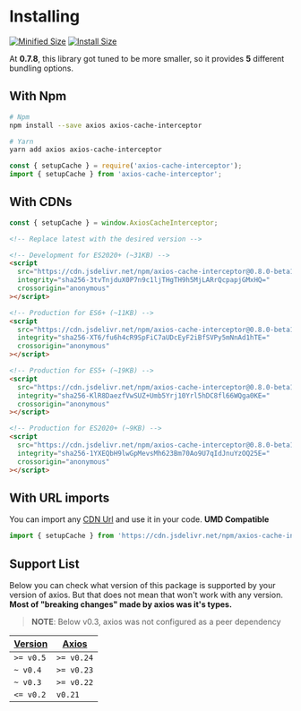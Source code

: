 # Installing

<a href="https://bundlephobia.com/package/axios-cache-interceptor@latest"
    ><img
      src="https://img.shields.io/bundlephobia/minzip/axios-cache-interceptor/latest?style=flat"
      target="_blank"
      alt="Minified Size"
  /></a> <a href="https://packagephobia.com/result?p=axios-cache-interceptor@latest"
    ><img
      src="https://packagephobia.com/badge?p=axios-cache-interceptor@latest"
      target="_blank"
      alt="Install Size"
  /></a>

At **0.7.8**, this library got tuned to be more smaller, so it provides **5** different
bundling options.

## With Npm

```sh
# Npm
npm install --save axios axios-cache-interceptor

# Yarn
yarn add axios axios-cache-interceptor
```

```js
const { setupCache } = require('axios-cache-interceptor');
import { setupCache } from 'axios-cache-interceptor';
```

## With CDNs

```js
const { setupCache } = window.AxiosCacheInterceptor;
```

<!-- https://www.jsdelivr.com/package/npm/axios-cache-interceptor?path=dist -->

```html
<!-- Replace latest with the desired version -->

<!-- Development for ES2020+ (~31KB) -->
<script
  src="https://cdn.jsdelivr.net/npm/axios-cache-interceptor@0.8.0-beta1/dist/index.development.js"
  integrity="sha256-3tvTnjduX0P7n9c1ljTHgTH9h5MjLARrQcpapjGMxHQ="
  crossorigin="anonymous"
></script>

<!-- Production for ES6+ (~11KB) -->
<script
  src="https://cdn.jsdelivr.net/npm/axios-cache-interceptor@0.8.0-beta1/dist/index.min.js"
  integrity="sha256-XT6/fu6h4cR9SpFiC7aUDcEyF2iBfSVPy5mNnAd1hTE="
  crossorigin="anonymous"
></script>

<!-- Production for ES5+ (~19KB) -->
<script
  src="https://cdn.jsdelivr.net/npm/axios-cache-interceptor@0.8.0-beta1/dist/index.es5.min.js"
  integrity="sha256-KlR8DaezfVwSUZ+Umb5Yrj10Yrl5hDC8fl66WQga0KE="
  crossorigin="anonymous"
></script>

<!-- Production for ES2020+ (~9KB) -->
<script
  src="https://cdn.jsdelivr.net/npm/axios-cache-interceptor@0.8.0-beta1/dist/index.es2020.min.js"
  integrity="sha256-1YXEQbH9lwGpMevsMh623Bm70Ao9U7qIdJnuYzOQ25E="
  crossorigin="anonymous"
></script>
```

## With URL imports

You can import any [CDN Url](#with-cdns) and use it in your code. **UMD Compatible**

```js
import { setupCache } from 'https://cdn.jsdelivr.net/npm/axios-cache-interceptor@0.8.0-beta1/dist/index.es2020.min.js';
```

## Support List

Below you can check what version of this package is supported by your version of axios.
But that does not mean that won't work with any version. **Most of "breaking changes" made
by axios was it's types.**

> **NOTE**: Below v0.3, axios was not configured as a peer dependency

| [Version](https://github.com/arthurfiorette/axios-cache-interceptor/releases) | [Axios](https://github.com/axios/axios/releases) |
| ----------------------------------------------------------------------------- | ------------------------------------------------ |
| `>= v0.5`                                                                     | `>= v0.24`                                       |
| `~ v0.4`                                                                      | `>= v0.23`                                       |
| `~ v0.3`                                                                      | `>= v0.22`                                       |
| `<= v0.2`                                                                     | `v0.21`                                          |
